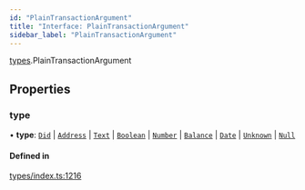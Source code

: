 ```yaml
---
id: "PlainTransactionArgument"
title: "Interface: PlainTransactionArgument"
sidebar_label: "PlainTransactionArgument"
---
```


[types](../../../modules/Types/Types.md).PlainTransactionArgument

## Properties

### type

• **type**: [`Did`](../../../enums/Types/TransactionArgumentType/TransactionArgumentType.md#did) \| [`Address`](../../../enums/Types/TransactionArgumentType/TransactionArgumentType.md#address) \| [`Text`](../../../enums/Types/TransactionArgumentType/TransactionArgumentType.md#text) \| [`Boolean`](../../../enums/Types/TransactionArgumentType/TransactionArgumentType.md#boolean) \| [`Number`](../../../enums/Types/TransactionArgumentType/TransactionArgumentType.md#number) \| [`Balance`](../../../enums/Types/TransactionArgumentType/TransactionArgumentType.md#balance) \| [`Date`](../../../enums/Types/TransactionArgumentType/TransactionArgumentType.md#date) \| [`Unknown`](../../../enums/Types/TransactionArgumentType/TransactionArgumentType.md#unknown) \| [`Null`](../../../enums/Types/TransactionArgumentType/TransactionArgumentType.md#null)

#### Defined in

[types/index.ts:1216](https://github.com/PolymeshAssociation/polymesh-sdk/blob/968f8d70c/src/types/index.ts#L1216)
